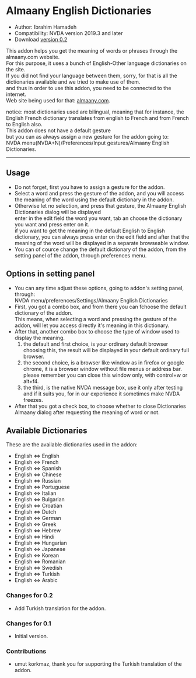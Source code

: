 # Almaany English Dictionaries #

*	Author: Ibrahim Hamadeh
*	Compatibility: NVDA version 2019.3 and later
*	Download [version 0.2][1]

This addon helps you get the meaning of words or phrases through the almaany.com website.  
For this purpose, it uses a bunch of English-Other language dictionaries on the site.  
If you did not find your language between them, sorry, for that is all the dictionaries available and we tried to make use of them.  
and thus in order to use this addon, you need to be connected to the internet.  
Web site being used for that:
[almaany.com](https://www.almaany.com/en/dict/).

notice: most dictionaries used are bilingual, meaning that for instance, the English French dictionary translates from english to French and from French to English also.  
This addon does not have a default gesture  
but you can as always assign a new gesture for the addon going to:  
NVDA menu(NVDA+N)/Preferences/Input gestures/Almaany English Dictionaries.

***

## Usage

*	Do not forget, first you have to assign a gesture for the addon.
*	Select a word and press the gesture of the addon, and you will access the meaning of the word using the default dictionary in the addon.
*	Otherwise let no selection, and press that gesture, the Almaany English Dictionaries dialog will be displayed  
enter in the edit field the word you want, tab an choose the dictionary you want and press enter on it.  
if you want to get the meaning in the default English to English dictionary, you can always press enter on the edit field and after that the meaning of the word will be displayed in a separate browseable window.  
*	You can of cource change the default dictionary of the addon, from the setting panel of the addon, through preferences menu.  

## Options in setting panel ##

*	You can any time adjust these options, going to addon's setting panel, through:  
NVDA menu/preferences/Settings/Almaany English Dictionaries  
*	First, you got a combo box, and from there you can fchoose the default dictionary of the addon.  
This means, when selecting a word and pressing the gesture of the addon, will let you access directly it's meaning in this dictionary.  
*	After that, another combo box to choose the type of window used to display the meaning.  
	1.	the default and first choice, is your ordinary default browser  
choosing this, the result will be displayed in your default ordinary full browser.  
	2.	the  second choice, is a browser like window as in firefox or google chrome, it is a browser window without file menus or address bar.  
please remember you can close this window only, with control+w or alt+f4.  
	3.	the third, is the native NVDA message box, use it only after testing and if it suits you, for in our experience it sometimes make NVDA freezes.  
*	After that you got a check box, to choose whether to close Dictionaries Almaany dialog after requesting the meaning of word or not.  
 
## Available Dictionaries ##
 
 These are the available dictionaries used in the addon:
 
 *	English ⇔ English
*	English ⇔ French
*	English ⇔ Spanish
*	English ⇔ Chinese
*	English ⇔ Russian
*	English ⇔ Portuguese
*	English ⇔ Italian
*	English ⇔ Bulgarian
*	English ⇔ Croatian
*	English ⇔ Dutch
*	English ⇔ German
*	English ⇔ Greek
*	English ⇔ Hebrew
*	English ⇔ Hindi
*	English ⇔ Hungarian
*	English ⇔ Japanese
*	English ⇔ Korean
*	English ⇔ Romanian
*	English ⇔ Swedish
*	English ⇔ Turkish
*	English ⇔ Arabic

### Changes for 0.2 ###

*	Add Turkish translation for the addon.

### Changes for 0.1 ###

*	Initial version.

### Contributions ###

*	umut korkmaz, thank you for supporting the Turkish translation of the addon.

[1]: https://github.com/ibrahim-s/almaanyEnglishDictionaries/releases/download/0.2/almaanyEnglishDictionaries-0.2.nvda-addon
